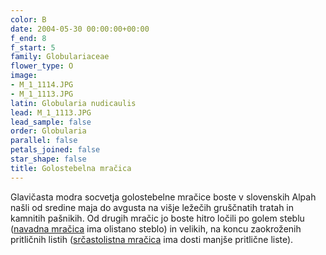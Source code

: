 ```yaml
---
color: B
date: 2004-05-30 00:00:00+00:00
f_end: 8
f_start: 5
family: Globulariaceae
flower_type: O
image:
- M_1_1114.JPG
- M_1_1113.JPG
latin: Globularia nudicaulis
lead: M_1_1113.JPG
lead_sample: false
order: Globularia
parallel: false
petals_joined: false
star_shape: false
title: Golostebelna mračica
---
```

Glavičasta modra socvetja golostebelne mračice boste v slovenskih Alpah našli od sredine maja do avgusta na višje ležečih gruščnatih tratah in kamnitih pašnikih. Od drugih mračic jo boste hitro ločili po golem steblu ([navadna mračica](../globulariapunctata/) ima olistano steblo) in velikih, na koncu zaokroženih pritličnih listih ([srčastolistna mračica](../globulariacordifolia/) ima dosti manjše pritlične liste).
